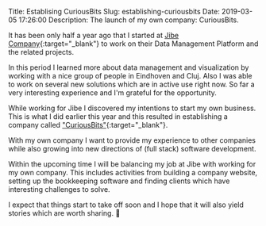 Title: Establising CuriousBits
Slug: establishing-curiousbits
Date: 2019-03-05 17:26:00
Description: The launch of my own company: CuriousBits.

It has been only half a year ago that I started at [Jibe Company](http://www.jibecompany.com/){:target="_blank"} to work on their Data Management Platform and the related projects.

In this period I learned more about data management and visualization by working with a nice group of people in Eindhoven and Cluj.
Also I was able to work on several new solutions which are in active use right now.
So far a very interesting experience and I'm grateful for the opportunity.

While working for Jibe I discovered my intentions to start my own business. This is what I did earlier this year and this resulted in establishing a company called ["CuriousBits"](https://www.curiousbits.nl/){:target="_blank"}.

With my own company I want to provide my experience to other companies while also growing into new directions of (full stack) software development.

Within the upcoming time I will be balancing my job at Jibe with working for my own company. This includes activities from building a company website, setting up the bookkeeping software and finding clients which have interesting challenges to solve.

I expect that things start to take off soon and I hope that it will also yield stories which are worth sharing. 🚀
